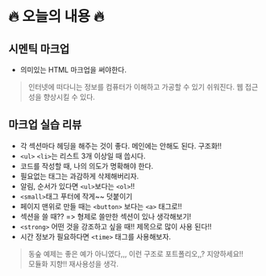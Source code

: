 # 🔥 오늘의 내용 🔥
## 시멘틱 마크업
- 의미있는 HTML 마크업을 써야한다. 
> 인터넷에 떠다니는 정보를 컴퓨터가 이해하고 가공할 수 있기 쉬워진다. 웹 접근성을 향상시킬 수 있다.
## 마크업 실습 리뷰
- 각 섹션마다 헤딩을 해주는 것이 좋다. 메인에는 안해도 된다. 구조화!! 
- `<ul>` `<li>`는 리스트 3개 이상일 때 씁시다.
- 코드를 작성할 때, 나의 의도가 명확해야 한다.
- 필요없는 태그는 과감하게 삭제해버리자.
- 알림, 순서가 있다면  `<ul>`보다는 `<ol>`!!
- `<small>`태그 푸터에 작게~~ 덧붙이기
- 페이지 맨위로 만들 때는 `<button>` 보다는 `<a>` 태그로!!
- 섹션을 쓸 때?? => 형제로 쓸만한 섹션이 있나 생각해보기!
- `<strong>` 어떤 것을 강조하고 싶을 때!! 제목으로 많이 사용 된다!!
- 시간 정보가 필요하다면 `<time>` 태그를 사용해보자.
> 동숲 예제는 좋은 예가 아니였다,,, 이런 구조로 포트폴리오,,? 지양하세요!!   
> 모듈화 지향!! 재사용성을 생각. 
